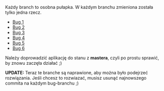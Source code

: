 Każdy branch to osobna pułapka. W każdym branchu zmieniona została tylko jedna rzecz.

- [Bug 1](https://github.com/hussar-academy/pwr-workshop-6/tree/bug-1)
- [Bug 2](https://github.com/hussar-academy/pwr-workshop-6/tree/bug-2)
- [Bug 3](https://github.com/hussar-academy/pwr-workshop-6/tree/bug-3)
- [Bug 4](https://github.com/hussar-academy/pwr-workshop-6/tree/bug-4)
- [Bug 5](https://github.com/hussar-academy/pwr-workshop-6/tree/bug-5)
- [Bug 6](https://github.com/hussar-academy/pwr-workshop-6/tree/bug-6)

Należy doprowadzić aplikację do stanu z **mastera**, czyli po prostu sprawić, by znowu zaczęła działać ;)

**UPDATE:** Teraz te branche są naprawione, aby można było podejrzeć rozwiązania. Jeśli chcesz to rozwiazać, musisz usunąć najnowszego commita na każdym bug-branchu ;)
